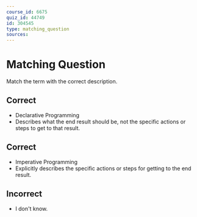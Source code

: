 ```yaml
---
course_id: 6675
quiz_id: 44749
id: 304545
type: matching_question
sources:
---
```


# Matching Question

Match the term with the correct description.

## Correct

- Declarative Programming
- Describes what the end result should be, not the specific actions or steps to
  get to that result.

## Correct

- Imperative Programming
- Explicitly describes the specific actions or steps for getting to the end
  result.

## Incorrect

- I don't know.
